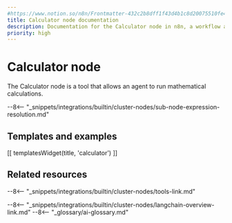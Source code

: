 ```yaml
---
#https://www.notion.so/n8n/Frontmatter-432c2b8dff1f43d4b1c8d20075510fe4
title: Calculator node documentation
description: Documentation for the Calculator node in n8n, a workflow automation platform. Includes details of operations and configuration, and links to examples and credentials information.
priority: high
---
```


# Calculator node

The Calculator node is a tool that allows an agent to run mathematical calculations.

--8<-- "_snippets/integrations/builtin/cluster-nodes/sub-node-expression-resolution.md"

## Templates and examples

<!-- see https://www.notion.so/n8n/Pull-in-templates-for-the-integrations-pages-37c716837b804d30a33b47475f6e3780 -->
[[ templatesWidget(title, 'calculator') ]]

## Related resources

--8<-- "_snippets/integrations/builtin/cluster-nodes/tools-link.md"

--8<-- "_snippets/integrations/builtin/cluster-nodes/langchain-overview-link.md"
--8<-- "_glossary/ai-glossary.md"
